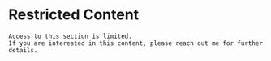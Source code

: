 # Restricted Content

```
Access to this section is limited.  
If you are interested in this content, please reach out me for further details.  
```
